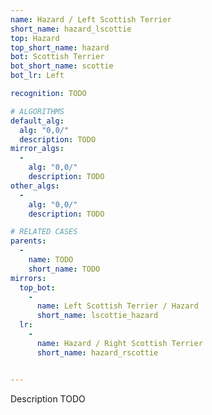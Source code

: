 ```yaml
---
name: Hazard / Left Scottish Terrier
short_name: hazard_lscottie
top: Hazard
top_short_name: hazard
bot: Scottish Terrier
bot_short_name: scottie
bot_lr: Left

recognition: TODO

# ALGORITHMS
default_alg:
  alg: "0,0/"
  description: TODO
mirror_algs:
  -
    alg: "0,0/"
    description: TODO
other_algs:
  -
    alg: "0,0/"
    description: TODO

# RELATED CASES
parents:
  -
    name: TODO
    short_name: TODO
mirrors:
  top_bot:
    -
      name: Left Scottish Terrier / Hazard
      short_name: lscottie_hazard
  lr:
    -
      name: Hazard / Right Scottish Terrier
      short_name: hazard_rscottie


---
```


Description TODO

